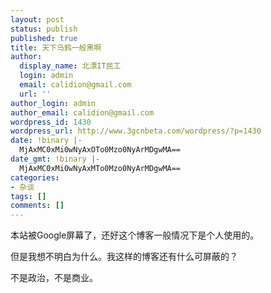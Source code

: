```yaml
---
layout: post
status: publish
published: true
title: 天下乌鸦一般黑啊
author:
  display_name: 北漂IT民工
  login: admin
  email: calidion@gmail.com
  url: ''
author_login: admin
author_email: calidion@gmail.com
wordpress_id: 1430
wordpress_url: http://www.3gcnbeta.com/wordpress/?p=1430
date: !binary |-
  MjAxMC0xMi0wNyAxOTo0Mzo0NyArMDgwMA==
date_gmt: !binary |-
  MjAxMC0xMi0wNyAxMTo0Mzo0NyArMDgwMA==
categories:
- 杂谈
tags: []
comments: []
---
```

<p>本站被Google屏幕了，还好这个博客一般情况下是个人使用的。</p>
<p>但是我想不明白为什么。我这样的博客还有什么可屏蔽的？</p>
<p>不是政治，不是商业。</p>
